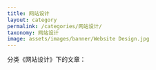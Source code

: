 ```yaml
---
title: 网站设计
layout: category
permalink: /categories/网站设计/
taxonomy: 网站设计
image: assets/images/banner/Website Design.jpg
---
```


分类《网站设计》下的文章：
